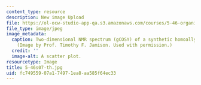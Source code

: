 ```yaml
---
content_type: resource
description: New image Upload
file: https://ol-ocw-studio-app-qa.s3.amazonaws.com/courses/5-46-organic-structure-determination-spring-2007/fc74955907a174971ea8aa585f64ec33_5-46s07-th.jpg
file_type: image/jpeg
image_metadata:
  caption: Two-dimensional NMR spectrum (gCOSY) of a synthetic homoallylic alcohol.
    (Image by Prof. Timothy F. Jamison. Used with permission.)
  credit: ''
  image-alt: A scatter plot.
resourcetype: Image
title: 5-46s07-th.jpg
uid: fc749559-07a1-7497-1ea8-aa585f64ec33
---
```

